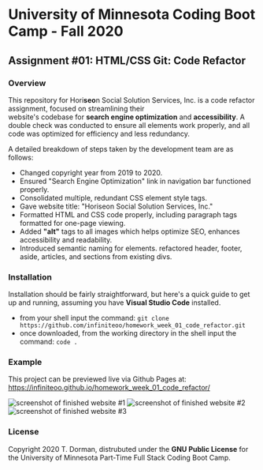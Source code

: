 # University of Minnesota Coding Boot Camp - Fall 2020 
## Assignment #01: HTML/CSS Git: Code Refactor


### Overview

This repository for Hori**seo**n Social Solution Services, Inc. is a code refactor assignment, focused on streamlining their  
website's codebase for **search engine optimization** and **accessibility**.  A double check was conducted to ensure all 
elements work properly, and all code was optimized for efficiency and less redundancy.  

A detailed breakdown of steps taken by the development team are as follows:


* Changed copyright year from 2019 to 2020.
* Ensured "Search Engine Optimization" link in navigation bar functioned properly.
* Consolidated multiple, redundant CSS element style tags.
* Gave website title: "Horiseon Social Solution Services, Inc."
* Formatted HTML and CSS code properly, including paragraph tags formatted for one-page viewing.
* Added **"alt"** tags to all images which helps optimize SEO, enhances accessibility and readability. 
* Introduced semantic naming for elements. refactored header, footer, aside, articles, and sections from existing divs.


### Installation

Installation should be fairly straightforward, but here's a quick guide to get up and running, assuming you have **Visual Studio Code** installed.

* from your shell input the command: `git clone https://github.com/infiniteoo/homework_week_01_code_refactor.git`
* once downloaded, from the working directory in the shell input the command: `code .`


### Example

This project can be previewed live via Github Pages at: https://infiniteoo.github.io/homework_week_01_code_refactor/

![screenshot of finished website #1]('./assets/images/screenshot1.PNG')
![screenshot of finished website #2]('./assets/images/screenshot2.PNG')
![screenshot of finished website #3]('./assets/images/screenshot3.png')


### License

Copyright 2020 T. Dorman, distrubuted under the **GNU Public License** for the University of Minnesota Part-Time Full Stack Coding Boot Camp.














